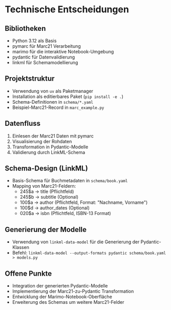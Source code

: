 # Technische Entscheidungen

## Bibliotheken
- Python 3.12 als Basis
- pymarc für Marc21 Verarbeitung
- marimo für die interaktive Notebook-Umgebung
- pydantic für Datenvalidierung
- linkml für Schemamodellierung

## Projektstruktur
- Verwendung von `uv` als Paketmanager
- Installation als editierbares Paket (`pip install -e .`)
- Schema-Definitionen in `schema/*.yaml`
- Beispiel-Marc21-Record in `marc_example.py`

## Datenfluss
1. Einlesen der Marc21 Daten mit pymarc
2. Visualisierung der Rohdaten
3. Transformation in Pydantic-Modelle
4. Validierung durch LinkML-Schema

## Schema-Design (LinkML)
- Basis-Schema für Buchmetadaten in `schema/book.yaml`
- Mapping von Marc21-Feldern:
  - 245$a → title (Pflichtfeld)
  - 245$b → subtitle (Optional)
  - 100$a → author (Pflichtfeld, Format: "Nachname, Vorname")
  - 100$d → author_dates (Optional)
  - 020$a → isbn (Pflichtfeld, ISBN-13 Format)

## Generierung der Modelle
- Verwendung von `linkml-data-model` für die Generierung der Pydantic-Klassen
- Befehl: `linkml-data-model --output-formats pydantic schema/book.yaml > models.py`

## Offene Punkte
- Integration der generierten Pydantic-Modelle
- Implementierung der Marc21-zu-Pydantic Transformation
- Entwicklung der Marimo-Notebook-Oberfläche
- Erweiterung des Schemas um weitere Marc21-Felder

